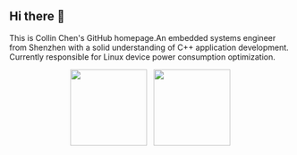## Hi there 👋
This is Collin Chen's GitHub homepage.An embedded systems engineer from Shenzhen with a solid understanding of C++ application development. Currently responsible for Linux device power consumption optimization.

<div style="width: 100%; display: flex; justify-content: center;">
  <img height="137px" src="https://github-readme-stats.vercel.app/api?username=czy67890&hide_title=true&hide_border=true&show_icons=true&line_height=21&text_color=000&icon_color=000&bg_color=0,ea6161,ffc64d,fffc4d,52fa5a&theme=graywhite" />
  &nbsp;&nbsp;&nbsp;
  <img height="137px" src="https://github-readme-stats.vercel.app/api/top-langs/?username=sun0225SUN&hide_title=true&hide_border=true&layout=compact&langs_count=6&text_color=000&icon_color=fff&bg_color=0,52fa5a,4dfcff,c64dff&theme=graywhite" />
</div>
